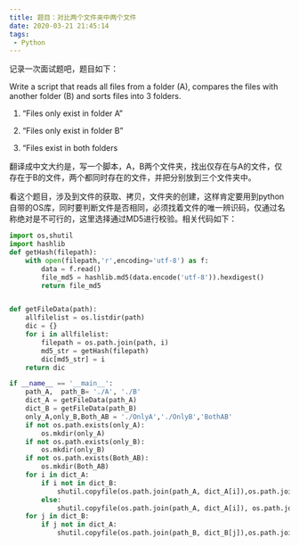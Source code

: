 ```yaml
---
title: 题目：对比两个文件夹中两个文件
date: 2020-03-21 21:45:14
tags:
 - Python
---
```


记录一次面试题吧，题目如下：

Write a script that reads all files from a folder (A), compares the files with another folder (B) and sorts files into 3 folders.

1. “Files only exist in folder A” 

2. “Files only exist in folder B”

3. “Files exist in both folders

翻译成中文大约是，写一个脚本，A，B两个文件夹，找出仅存在与A的文件，仅存在于B的文件，两个都同时存在的文件，并把分别放到三个文件夹中。

看这个题目，涉及到文件的获取、拷贝，文件夹的创建，这样肯定要用到python自带的OS库，同时要判断文件是否相同，必须找着文件的唯一辨识码，仅通过名称绝对是不可行的，这里选择通过MD5进行校验。相关代码如下：

<!--more-->

```python
import os,shutil
import hashlib
def getHash(filepath):
    with open(filepath,'r',encoding='utf-8') as f:
        data = f.read()
        file_md5 = hashlib.md5(data.encode('utf-8')).hexdigest()
        return file_md5


def getFileData(path):
    allfilelist = os.listdir(path)
    dic = {}
    for i in allfilelist:
        filepath = os.path.join(path, i)
        md5_str = getHash(filepath)
        dic[md5_str] = i
    return dic

if __name__ == '__main__':
    path_A,  path_B= './A', './B'
    dict_A = getFileData(path_A)
    dict_B = getFileData(path_B)
    only_A,only_B,Both_AB = './OnlyA','./OnlyB','BothAB'
    if not os.path.exists(only_A):
        os.mkdir(only_A)
    if not os.path.exists(only_B):
        os.mkdir(only_B)
    if not os.path.exists(Both_AB):
        os.mkdir(Both_AB)
    for i in dict_A:
        if i not in dict_B:
            shutil.copyfile(os.path.join(path_A, dict_A[i]),os.path.join(only_A, dict_A[i]))
        else:
            shutil.copyfile(os.path.join(path_A, dict_A[i]), os.path.join(Both_AB, dict_A[i]))
    for j in dict_B:
        if j not in dict_A:
            shutil.copyfile(os.path.join(path_B, dict_B[j]),os.path.join(only_B, dict_B[j]))
```

